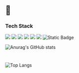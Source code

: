# 👋

<!--
**tjdwn154/tjdwn154** is a ✨ _special_ ✨ repository because its `README.md` (this file) appears on your GitHub profile.

Here are some ideas to get you started:

- 🔭 I’m currently working on ...
- 🌱 I’m currently learning ...
- 👯 I’m looking to collaborate on ...
- 🤔 I’m looking for help with ...
- 💬 Ask me about ...
- 📫 How to reach me: ...
- 😄 Pronouns: ...
- ⚡ Fun fact: ...
-->

### Tech Stack

<img src ="https://img.shields.io/badge/JavaScriipt-F7DF1E.svg?&style=for-the-badge&logo=JavaScript&logoColor=black"/> <img src ="https://img.shields.io/badge/HTML5-E34F26.svg?&style=for-the-badge&logo=HTML5&logoColor=white"/> <img src ="https://img.shields.io/badge/CSS3-1572B6.svg?&style=for-the-badge&logo=CSS3&logoColor=white"/> <img src="https://img.shields.io/badge/React-61DAFB.svg?&style=for-the-badge&logo=REACT&logoColor=white"/> <img src="https://img.shields.io/badge/Node.js-339933.svg?&style=for-the-badge&logo=NODE.JS&logoColor=white"/> <img src="https://img.shields.io/badge/MongoDB-47A248.svg?&style=for-the-badge&logo=MongoDB&logoColor=white"/> <img alt="Static Badge" src="https://img.shields.io/badge/mysql-E34F26.svg?&style=for-the-badge&logo=mysql&color=gray">



![Anurag's GitHub stats](https://github-readme-stats.vercel.app/api?username=tjdwn154&show_icons=true&theme=tokyonight)
#
![Top Langs](https://github-readme-stats.vercel.app/api/top-langs/?username=6810779s&layout=compact&theme=tokyonight)

